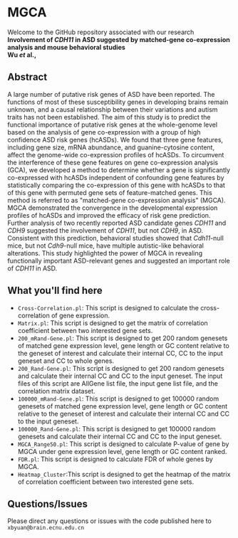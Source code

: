 # MGCA
Welcome to the GitHub repository associated with our research  
**Involvement of *CDH11* in ASD suggested by matched-gene co-expression analysis and mouse behavioral studies**  
**Wu *et* al.,**

## Abstract
A large number of putative risk genes of ASD have been reported. The functions of most of these susceptibility genes in developing brains remain unknown, and a causal relationship between their variations and autism traits has not been established. The aim of this study is to predict the functional importance of putative risk genes at the whole-genome level based on the analysis of gene co-expression with a group of high confidence ASD risk genes (hcASDs). We found that three gene features, including gene size, mRNA abundance, and guanine-cytosine content, affect the genome-wide co-expression profiles of hcASDs. To circumvent the interference of these gene features on gene co-expression analysis (GCA), we developed a method to determine whether a gene is significantly co-expressed with hcASDs independent of confounding gene features by statistically comparing the co-expression of this gene with hcASDs to that of this gene with permuted gene sets of feature-matched genes. This method is referred to as "matched-gene co-expression analysis" (MGCA). MGCA demonstrated the convergence in the developmental expression profiles of hcASDs and improved the efficacy of risk gene prediction. Further analysis of two recently reported ASD candidate genes *CDH11* and *CDH9* suggested the involvement of *CDH11*, but not *CDH9*, in ASD. Consistent with this prediction, behavioral studies showed that *Cdh11*-null mice, but not *Cdh9*-null mice, have multiple autistic-like behavioral alterations. This study highlighted the power of MGCA in revealing functionally important ASD-relevant genes and suggested an important role of *CDH11* in ASD. 

## What you'll find here
* `Cross-Correlation.pl`: This script is designed to calculate the cross-correlation of gene expression.
* `Matrix.pl`: This script is designed to get the matrix of correlation coefficient between two interested gene sets.
* `200_mRand-Gene.pl`: This script is designed to get 200 random genesets of matched gene expression level, gene length or GC content relative to the geneset of interest and calculate their internal CC, CC to the input geneset and CC to whole genes. 
* `200_Rand-Gene.pl`: This script is designed to get 200 random genesets and calculate their internal CC and CC to the input geneset. The input files of this script are AllGene list file, the input gene list file, and the correlation matrix dataset. 
* `100000_mRand-Gene.pl`: This script is designed to get 100000 random genesets of matched gene expression level, gene length or GC content relative to the geneset of interest and calculate their internal CC and CC to the input geneset. 
* `100000_Rand-Gene.pl`: This script is designed to get 100000 random genesets and calculate their internal CC and CC to the input geneset. 
* `MGCA_Range50.pl`: This script is designed to calculate P-value of gene by MGCA under gene expression level, gene length or GC content ranked.
* `FDR.pl`: This script is designed to calculate FDR of whole genes by MGCA.
* `Heatmap_Cluster`:This script is designed to get the heatmap of the matrix of correlation coefficient between two interested gene sets.

## Questions/Issues
Please direct any questions or issues with the code published here to `xbyuan@brain.ecnu.edu.cn`
